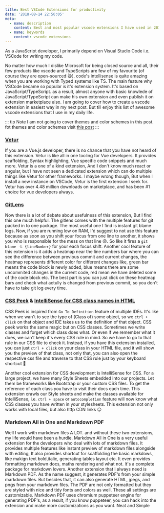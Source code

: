 ```yaml
---
title: Best VSCode Extensions for productivity
date: '2018-08-14 22:50:05'
meta:
  - name: description
    content: Best and most popular vscode extensions I have used in 2018
  - name: keywords
    content: vscode extensions
---
```


As a JavaScript developer, I primarily depend on Visual Studio Code i.e. VSCode for writing my code.
<!-- more -->

No matter how much I dislike Microsoft for being closed source and all, their few products like vscode and TypeScripts are few of my favourite (of course they are open-sourced :smile:). code's intellisense is quite amazing when you are working with Typed systems like TS. The main feature why VSCode became so popular is it's extension system. It's based on JavaScript/TypeScript. as a result, almost anyone with basic knowlede of JavaScript/TypeScript can make his own extension and even publish it on extension marketplace also. I am going to cover how to create a vscode extension in easiest way in my next post. But till enjoy this list of awesome vscode extensions that I use in my daily life. 

::: tip Note
I am not going to cover themes and color schemes in this post. fot themes and color schemes visit [this post](./themes/)
:::


### [Vetur](https://marketplace.visualstudio.com/items?itemName=octref.vetur)
If you are a Vue.js developer, there is no chance that you have not heard of this extension. Vetur is like all in one tooling for Vue developers. It provides scaffolding, Syntax highlighting, Vue specific code snippets and much more. Vetur is a one of a kind extension, And I don't know much react or angular, but I have not seen a dedicated extension which can do multiple things like Vetur for other frameworks. I maybe wrong though, But when I install a new instance on VSCode, Vetur is the first extension I seek for. Vetur has over 4.48 million downloads on marketplace, and has been #1 choice for vue developers always.


### [GitLens](https://marketplace.visualstudio.com/items?itemName=eamodio.gitlens)
Now there is a lot of debate about usefulness of this extension, But I find this one much helpful. The gitlens comes with the multiple features for git packed in to one package. The most useful one I find is instant git blame logs. Now, if you are running low on RAM, I'd suggest to not use this feature because as soon as you shift your focus from one line to another, it shows you who is responsible for the mess on that line :stuck_out_tongue:. So like it fires a `git blame -L {lineNumber}` for your each focus shift. Another cool feature of this extension is it adds a heatmap near the line numbers bar where you can see the difference between previous commit and current changes, the heatmap represents different color for different changes like, green bar means the code block is newly added, blue means there are some uncommited changes in the current code, red mean we have deleted some of the code block etc. The best part is you can just click on these heatmap bars and check what actully is changed from previous commit, so you don't have to take git log every time.


### [CSS Peek](https://marketplace.visualstudio.com/items?itemName=pranaygp.vscode-css-peek) & [IntelliSense for CSS class names in HTML](https://marketplace.visualstudio.com/items?itemName=Zignd.html-css-class-completion)
CSS Peek is inspired from `Go To Definition` feature of multiple IDEs. It's like when we wan't to see the type of (Class of) some object, so we `ctrl + click` on that object and IDE takes us to the definition of that object. CSS peek works the same magic but on CSS classes. Sometimes we write classes and forget which class does what. Or even If we remember what it does, we can't keep it's every CSS rule in mind. So we have to go to that rule in our CSS file to check it. Instead, if you have this extension installed, you can just `ctrl + click` on your class in your HTML file, and it will show you the preview of that class, not only that, you can also open the respective css file and traverse to that CSS rule just by your keyboard shortcut :tada:

Another cool extension for CSS development is IntelliSense for CSS. For a large project, we have many Style Sheets embedded into our projects. Let them be frameworks like Bootstrap or your custom CSS files. To get the reference of each class you have to visit their docs each time. This extension crawls our Style sheets and make the classes available for IntelliSense, i.e. `ctrl + space` or `autocompletion` feature will now know what CSS classes you have written in your stylesheets. This extension not only works with local files, but also http CDN links :relieved:

### Markdown All in One and Markdown PDF
Well I work with markdown files A LOT. and without these two extensions, my life would have been a hurdle. Markdown All in One is a very useful extension for the developers who deal with lots of markdown files. It provides multiple features like instant preview of markdown files alongside with editing, It also provides shortcut for scaffolding the basic markdows, like makign text bold,italic, generating tables layout etc. It even provides formatting markdown docs, maths rendering and what not. It's a complete package for markdown lovers. 
Another extension that I always need is Markdown PDF. As the name suggest, it generates PDF's from your simple markdown files. But besides that, it can also generate HTML, jpegs, and pngs from your markdown files. The PDF are not only formatted but they are styled with nice and tidy fonts and colors as well. These all settings are customizable. Markdown PDF uses chromium puppeteer engine for generating PDF's, as a result, if you know puppeteer, you can hack into the extension and make more customizations as you want. Neat and Simple